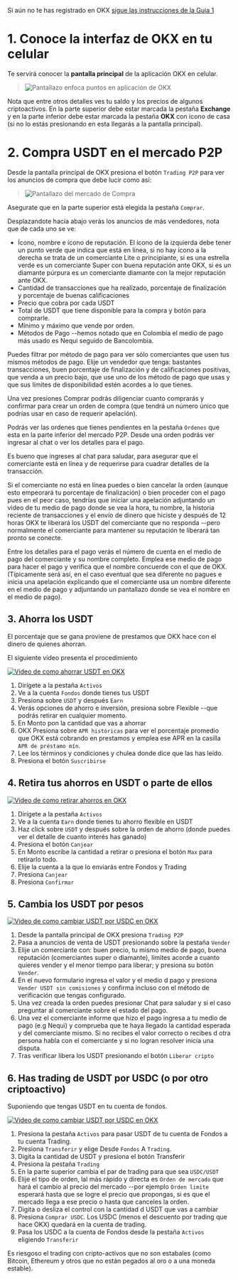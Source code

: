 Si aún no te has registrado en OKX
[sigue las instrucciones de la Guia 1](/es/ahorra-en-dolares-en-okx/registrate-como-referido)

# 1. Conoce la interfaz de OKX en tu celular

Te servirá conocer la **pantalla principal** de la aplicación OKX
en celular.

> ![Pantallazo enfoca puntos en aplicación de OKX](/img/verif1.jpg)

Nota que entre otros detalles ves tu saldo y los precios de
algunos criptoactivos. En la parte superior debe estar marcada la pestaña
**Exchange** y en la parte inferior debe estar marcada la pestaña **OKX** con 
icono de casa (si no lo estás presionando en esta llegarás a la pantalla 
principal).

# 2. Compra USDT en el mercado P2P

Desde la pantalla principal de OKX presiona el botón `Trading P2P`
para ver los anuncios de compra que debe lucir como así:

> ![Pantallazo del mercado de Compra](/img/compra.jpg)

Asegurate que en la parte superior está elegida la pestaña `Comprar`.

Desplazandote hacía abajo verás los anuncios de más vendedores, nota que
de cada uno se ve: 
* Ícono, nombre e ícono de reputación.  El ícono de la izquierda debe tener un
  punto verde que indica que está en línea, si no hay ícono a la derecha
  se trata de un comerciante Lite o principiante, si es una estrella
  verde es un comerciante Super con buena reputación ante OKX, si es un 
  diamante púrpura es un comerciante diamante con la mejor reputación ante OKX.
* Cantidad de transacciones que ha realizado, porcentaje de finalización y
  porcentaje de buenas calificaciones
* Precio que cobra por cada USDT
* Total de USDT que tiene disponible para la compra y botón para comprarle.
* Mínimo y máximo que vende por orden.
* Métodos de Pago --hemos notado que en Colombia el medio de pago más 
  usado es Nequi seguido de Bancolombia.


Puedes filtrar por método de pago para ver sólo comerciantes que usen tus
mismos métodos de pago.  Elije un vendedor que tenga: bastantes transacciones,
buen porcentaje de finalización y de calificaciones positivas,
que venda a un precio bajo, que use uno de los método de pago
que usas y que sus límites de disponibilidad estén acordes a lo
que tienes.

Una vez presiones Comprar podrás diligenciar cuanto comprarás y confirmar 
para crear un orden de compra (que tendrá un número único que podrías 
usar en caso de requerir apelación).

Podrás ver las ordenes que tienes pendientes en la pestaña `Ordenes` que 
esta en la parte inferior del mercado P2P. 
Desde una orden podrás ver ingresar al chat o ver los detalles para el pago.

Es bueno que ingreses al chat para saludar, para asegurar que el comerciante
está en línea y de requerirse para cuadrar detalles de la transacción.

Si el comerciante no está en línea puedes o bien cancelar la orden 
(aunque esto empeorará tu porcentaje de finalización) o bien proceder
con el pago pues en el peor caso, tendrías que iniciar una apelación 
adjuntando un video de tu medio de pago donde se vea la hora, tu nombre,
la historia reciente de transacciones y el envío de dinero que hiciste y 
después de 12 horas OKX te liberará los USDT del comerciante que no responda
--pero normalmente el comerciante para mantener su reputación te liberará tan
pronto se conecte.

Entre los detalles para el pago verás el número de cuenta en el medio 
de pago del comerciante y su nombre completo.  Emplea ese medio de pago
para hacer el pago y verifica que el nombre concuerde con el que de OKX.
(Típicamente será así, en el caso eventual que sea diferente no pagues
e inicia una apelación explicando que el comerciante usa un nombre
diferente en el medio de pago y adjuntando un pantallazo donde se
vea el nombre en el medio de pago).


## 3. Ahorra los USDT

El porcentaje que se gana proviene de prestamos que OKX hace con el dinero de
quienes ahorran.

El siguiente video presenta el procedimiento

[![Video de como ahorrar USDT en OKX](https://img.youtube.com/vi/VsIqwlTcsNA/0.jpg)](https://www.youtube.com/embed/VsIqwlTcsNA?si=VU_5OiI2ZoZZ20x_)

1. Dirígete a la pestaña `Activos`
2. Ve a la cuenta `Fondos` donde tienes tus USDT
3. Presiona sobre `USDT` y después `Earn`
4. Verás opciones de ahorro e inversión, presiona sobre Flexible --que podrás
   retirar en cualquier momento.
5. En Monto pon la cantidad que vas a ahorrar
6. OKX Presiona sobre `APR históricas` para ver el porcentaje promedio
   que OKX está cobrando en prestamos y emplea ese APR en la casilla 
   `APR de préstamo mín`.
7. Lee los términos y condiciones y chulea donde dice que las has leído.
8. Presiona el botón `Suscribirse`


## 4. Retira tus ahorros en USDT o  parte de ellos

[![Video de como retirar ahorros en OKX](https://img.youtube.com/vi/Y7e8pk0z7x8/0.jpg)](https://www.youtube.com/embed/Y7e8pk0z7x8?si=niXZHOnSERtKBlq9)

1. Dirígete a la pestaña `Activos`
2. Ve a la cuenta `Earn` donde tienes tu ahorro flexible en USDT
3. Haz click sobre `USDT` y después sobre la orden de ahorro (donde puedes 
   ver el detalle de cuanto interés has ganado)
4. Presiona el botón `Canjear`
5. En Monto escribe la cantidad a retirar o presiona el botón `Max` para
   retirarlo todo.
6. Elije la cuenta a la que lo enviarás entre Fondos y Trading
7. Presiona `Canjear`
8. Presiona `Confirmar`

## 5. Cambia los USDT por pesos


[![Video de como cambiar USDT por USDC en OKX](https://img.youtube.com/vi/tCxULERRvNE/0.jpg)](https://www.youtube.com/embed/tCxULERRvNE)

1. Desde la pantalla principal de OKX presiona `Trading P2P`
2. Pasa a anuncios de venta de USDT presionando sobre la pestaña `Vender`
3. Elije un comerciante con: buen precio, tu mismo medio de pago, buena
   reputación (comerciantes super o diamante), límites acorde a cuanto
   quieres vender y el menor tiempo para liberar; y presiona su botón `Vender`.
4. En el nuevo formulario ingresa el valor y el medio d pago y presiona 
   `Vender USDT sin comisiones` y confirma incluso con el método de 
   verificación que tengas configurado.
5. Una vez creada la orden puedes presionar Chat para saludar y si el caso
   preguntar al comerciante sobre el estado del pago.
6. Una vez el comerciante informe que hizo el pago ingresa a tu medio de pago
   (e.g Nequi) y comprueba que te haya llegado la cantidad esperada y del
   comerciante mismo.  Si no recibes el valor correcto o recibes d otra
   persona habla con el comerciante y si no logran resolver inicia una
   disputa.
7. Tras verificar libera los USDT presionando el botón `Liberar cripto`


## 6. Has trading de USDT por USDC (o por otro criptoactivo)


Suponiendo que tengas USDT en tu cuenta de fondos.

[![Video de como cambiar USDT por USDC en OKX](https://img.youtube.com/vi/FYVNBlm6qkU/0.jpg)](https://www.youtube.com/embed/FYVNBlm6qkU)


1. Presiona la pestaña `Activos` para pasar USDT de tu cuenta de Fondos a
   tu cuenta Trading.
2. Presiona `Transferir` y elige Desde `Fondos` A `Trading`.
3. Digita la cantidad de USDT y presiona el botón Transferir
4. Presiona la pestaña `Trading`
5. En la parte superior cambia el par de trading para que sea `USDC/USDT`
6. Elije el tipo de orden, lal más rápido y directa es `Orden de mercado`
   que hará el cambio al precio del mercado --por ejemplo
   `Orden limite` esperará hasta que se logre el precio que propongas, 
   si es que el mercado llega a ese precio o hasta que canceles la orden.
7. Digita o desliza el control con la cantidad d USDT que vas a cambiar
8. Presiona `Comprar USDC`. Los USDC (menos el descuento por trading que 
   hace OKX) quedará en la cuenta de trading.
9. Pasa los USDC a la cuenta de Fondos desde la pestaña `Activos` eligiendo
   `Transferir`


Es riesgoso el trading con cripto-activos que no son estabales 
(como Bitcoin, Ethereum y otros que no están pegados al oro o a una 
moneda estable).

